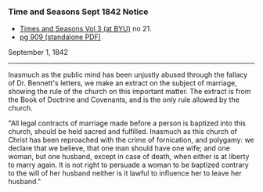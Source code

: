 ### Time and Seasons Sept 1842 Notice

* [Times and Seasons Vol 3 (at BYU)](http://contentdm.lib.byu.edu/cdm/ref/collection/NCMP1820-1846/id/9200) no 21.
* [pg 909 (standalone PDF)](https://docs.google.com/viewer?url=https://github.com/faenrandir/a_careful_examination/raw/99dafe725c6e8d69e3d779eb90a33d337204cc91/documents/polygamy/denials/original-1842-09-01-Times-and-Seasons-Notice.pdf)

September 1, 1842

---

Inasmuch as the public mind has been unjustly abused through the fallacy of Dr. Bennett's letters, we make an extract on the subject of marriage, showing the rule of the church on this important matter. The extract is from the Book of Doctrine and Covenants, and is the only rule allowed by the church.

"All legal contracts of marriage made before a person is baptized into this church, should be held sacred and fulfilled. Inasmuch as this church of Christ has been reproached with the crime of fornication, and polygamy: we declare that we believe, that one man should have one wife; and one woman, but one husband, except in case of death, when either is at liberty to marry again. It is not right to persuade a woman to be baptized contrary to the will of her husband neither is it lawful to influence her to leave her husband."
